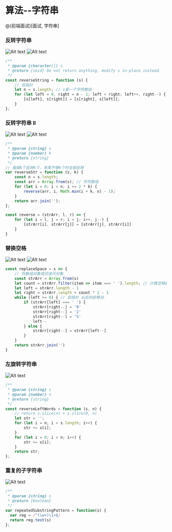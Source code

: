 # 算法--字符串
@(前端面试)[面试, 字符串]


### 反转字符串
![Alt text](https://raw.githubusercontent.com/wangyongalive/note/main/%E7%AE%97%E6%B3%95%E2%80%93%E5%AD%97%E7%AC%A6%E4%B8%B2/1635244608665.png)
![Alt text](https://raw.githubusercontent.com/wangyongalive/note/main/%E7%AE%97%E6%B3%95%E2%80%93%E5%AD%97%E7%AC%A6%E4%B8%B2/1635244704666.png)
```javascript
/**
 * @param {character[]} s
 * @return {void} Do not return anything, modify s in-place instead.
 */
const reverseString = function (s) {
    // 双指针
    let n = s.length; // s是一个字符数组
    for (let left = 0, right = n - 1; left < right; left++, right--) {
        [s[left], s[right]] = [s[right], s[left]];
    }
};
```


### 反转字符串 II
![Alt text](https://raw.githubusercontent.com/wangyongalive/note/main/%E7%AE%97%E6%B3%95%E2%80%93%E5%AD%97%E7%AC%A6%E4%B8%B2/1635253411869.png)
![Alt text](https://raw.githubusercontent.com/wangyongalive/note/main/%E7%AE%97%E6%B3%95%E2%80%93%E5%AD%97%E7%AC%A6%E4%B8%B2/1635253429707.png)
```javascript
/**
 * @param {string} s
 * @param {number} k
 * @return {string}
 */
// 每隔k个反转k个，末尾不够k个时全部反转
var reverseStr = function (s, k) {
    const n = s.length;
    const arr = Array.from(s); // 字符数组
    for (let i = 0; i < n; i += 2 * k) {
        reverse(arr, i, Math.min(i + k, n) - 1);
    }
    return arr.join('');
};

const reverse = (strArr, l, r) => {
    for (let i = l, j = r; i < j; i++, j--) {
        [strArr[i], strArr[j]] = [strArr[j], strArr[i]]
    }
}
```



### 替换空格
![Alt text](https://raw.githubusercontent.com/wangyongalive/note/main/%E7%AE%97%E6%B3%95%E2%80%93%E5%AD%97%E7%AC%A6%E4%B8%B2/1635255517516.png)
![Alt text](https://raw.githubusercontent.com/wangyongalive/note/main/%E7%AE%97%E6%B3%95%E2%80%93%E5%AD%97%E7%AC%A6%E4%B8%B2/1635255606585.png)
```javascript
const replaceSpace = s => {
    // 伪数组对象或可迭代对象
    const strArr = Array.from(s)
    let count = strArr.filter(item => item === ' ').length; // 计算空格数量
    let left = strArr.length - 1
    let right = strArr.length + count * 2 - 1
    while (left >= 0) { // 双指针 从后向前移动
        if (strArr[left] === ' ') {
            strArr[right--] = '0'
            strArr[right--] = '2'
            strArr[right--] = '%'
            left--
        } else {
            strArr[right--] = strArr[left--]
        }
    }
    return strArr.join('')
}
```



### 左旋转字符串
![Alt text](https://raw.githubusercontent.com/wangyongalive/note/main/%E7%AE%97%E6%B3%95%E2%80%93%E5%AD%97%E7%AC%A6%E4%B8%B2/1635256932635.png)

```javascript
/**
 * @param {string} s
 * @param {number} n
 * @return {string}
 */
const reverseLeftWords = function (s, n) {
	// return s.slice(n) + s.slice(0, n)
	let str = '';
	for (let i = n; i < s.length; i++) {
		str += s[i];
	}
	for (let i = 0; i < n; i++) {
		str += s[i];
	}
	return str;
};
```

### 重复的子字符串
![Alt text](https://raw.githubusercontent.com/wangyongalive/note/main/%E7%AE%97%E6%B3%95%E2%80%93%E5%AD%97%E7%AC%A6%E4%B8%B2/1635259063214.png)
```javascript
/**
 * @param {string} s
 * @return {boolean}
 */
var repeatedSubstringPattern = function(s) {
  var reg = /^(\w+)\1+$/
  return reg.test(s)
};
```


